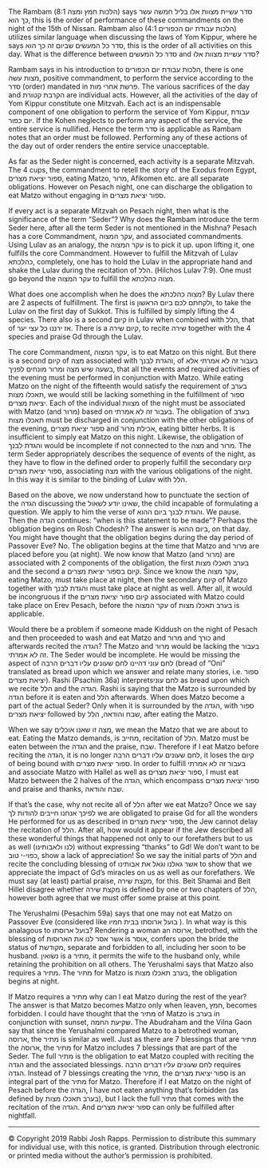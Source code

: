 The Rambam (הלכות חמץ ומצה 8:1) says סדר עשיית מצוות אלו בליל חמשה עשר כך הוא, this is the order of performance of these commandments on the night of the 15th of Nissan. Rambam also (4:1 הלכות עבודת יום הכפורים) utilizes similar language when discussing the laws of Yom Kippur, where he says סדר כל המעשים שביום זה כך הוא, this is the order of all activities on this day. What is the difference between סדר כל המעשים and סדר עשיית מצוות אלו? 

Rambam says in his introduction to הלכות עבודת יום הכפורים, there is one מצות עשה, positive commandment, to perform the service according to the סדר (order) mandated in פרשת אחרי מות. The various sacrifices of the day and הקרבת קטורת are individual acts. However, all the activities of the day of Yom Kippur constitute one Mitzvah. Each act is an indispensable component of one obligation to perform the service of Yom Kippur, עבודת יום כפור. If the Kohen neglects to perform any aspect of the service, the entire service is nullified. Hence the term סדר is applicable as Rambam notes that an order must be followed. Performing any of these actions of the day out of order renders the entire service unacceptable. 

As far as the Seder night is concerned, each activity is a separate Mitzvah. The 4 cups, the commandment to retell the story of the Exodus from Egypt, ספור יציאת מצרים, eating Matzo, מרור, Afikomen etc. are all separate obligations. However on Pesach night, one can discharge the obligation to eat Matzo without engaging in  ספור יציאת מצרים.

If every act is a separate Mitzvah on Pesach night, then what is the significance of the term “Seder”? Why does the Rambam introduce the term Seder here, after all the term Seder is not mentioned in the Mishna? Pesach has a core Commandment, עקר המצוה, and associated commandments. Using Lulav as an analogy, the עקר המצוה is to pick it up. upon lifting it, one fulfills the core Commandment. However to fulfill the Mitzvah of Lulav כהלכתא, completely, one has to hold the Lulav in the appropriate hand and shake the Lulav during the recitation of הלל. (Hilchos Lulav 7:9). One must go beyond the עקר המצוה to fulfill the מצוה כהלכתא. 

What does one accomplish when he does the מצוה כהלכתא? By Lulav there are 2 aspects of fulfillment. The first is ולקחתם לכם ביום הראשון, to take the Lulav on the first day of Sukkot. This is fulfilled by simply lifting the 4 species. There also is a second קיום in Lulav when combined with הלל, that of אז ירננו כל עצי יער. There is a קיום שירה, to recite שירה together with the 4 species and praise Gd through the Lulav. 

The core Commandment, עקר המצוה, is to eat Matzo on this night. But there is a second קיום of מצה associated with והגדת לבנך, of בעבור זה לא אמרתי אלא בשעה שיש מצה ומרור מונחים לפניך, that all the events and required activities of the evening must be performed in conjunction with Matzo. While eating Matzo on the night of the fifteenth would satisfy the requirement of בערב תאכלו מצות, we would still be lacking something in the fulfillment of ספור יציאת מצרים. Each of the individual מצוות of the night must be associated with Matzo (and מרור) based on בעבור זה לא אמרתי. The obligation of בערב תאכלו מצות must be discharged in conjunction with the other obligations of the evening, ספור יציאת מצרים and אכילת מרור, eating bitter herbs. It is insufficient to simply eat Matzo on this night. Likewise, the obligation of והגדת לבנך would be incomplete if not connected to the מצה and מרור. The term Seder appropriately describes the sequence of events of the night, as they have to flow in the defined order to properly fulfill the secondary קיום ספור יציאת מצרים, associating מצה with the various obligations of the night. In this way it is similar to the binding of Lulav with הלל. 

 
Based on the above, we now understand how to punctuate the section of the הגדה discussing the שאינו יודע לשאול, the child incapable of formulating a question. We apply to him the verse of והגדת לבנך ביום ההוא. We pause. Then the הגדה continues: “when is this statement to be made”? Perhaps the obligation begins on Rosh Chodesh? The answer is ביום ההוא, on that day. You might have thought that the obligation begins during the day period of Passover Eve? No. The obligation begins at the time that Matzo and מרור are placed before you (at night). We now know that Matzo (and מרור) are associated with 2 components of the obligation, the first בערב תאכלו מצות and the second a קיום בספור יציאת מצרים. Since we know the עקר מצוה, eating Matzo, must take place at night, then the secondary קיום of Matzo together with והגדת לבנך  must take place at night as well. After all, it would be incongruous if the קיום ספור יציאת מצרים associated with Matzo could take place on Erev Pesach, before the עקר המצוה of בערב תאכלו מצות is applicable.

Would there be a problem if someone made Kiddush on the night of Pesach and then proceeded to wash and eat Matzo and מרור and כורך and afterwards recited the הגדה? The Matzo and מרור would be lacking the בעבור זה לא אמרתי. The Seder would be incomplete. He would be missing the aspect of לחם עוני דהיינו לחם שעונים עליו דברים הרבה (bread of “Oni” translated as bread upon which we answer and relate many stories, i.e. ספור יציאת מצרים). Rashi (Psachim 36a) interpretsלחם עוני  as bread upon which we recite הלל and the הגדה. Rashi is saying that the Matzo is surrounded by הגדה before it is eaten and הלל afterwards. When does Matzo become a part of the actual Seder? Only when it is surrounded by the הגדה, with ספור יציאת מצרים followed by שבח והודאה, הלל, after eating the Matzo.

When we say מצה זו שאנו אוכלים, we mean the Matzo that we are about to eat. Eating the Matzo demands, is מחייב, recitation of הלל. Matzo must be eaten between the הגדה and the praise, שבח. Therefore if I eat Matzo before reciting the הגדה, it is no longer לחם שעונים עליו דברים הרבה, it loses the קיום of being bound with ספור יציאת מצרים. In order to fulfill בעבור זה לא אמרתי and associate Matzo with Hallel as well as ספור יציאת מצרים, I must eat Matzo between the 2 halves of the הגדה, which encompass ספור יציאת מצרים and praise and thanks, שבח והודאה. 

If that’s the case, why not recite all of הלל after we eat Matzo? Once we say לפיכך אנחנו חייבים להודות לך we are obligated to praise Gd for all the wonders He performed for us as described in ספור יציאת מצרים, the Jew cannot delay the recitation of הלל. After all, how would it appear if the Jew described all these wonderful things that happened not only to our forefathers but to us as well (לנו ולאבותינו) without expressing “thanks” to Gd! We don’t want to be כפוי-י טוב, show a lack of appreciation! So we say the initial parts of הלל and recite the concluding blessing of אשר גאלנו וגאל את אבותינו to show that we appreciate the impact of Gd’s miracles on us as well as our forefathers. We must say (at least) partial praise, מקצת שירה, for this. Beit Shamai and Beit Hillel disagree whether מקצת שירה is defined by one or two chapters of הלל, however both agree that we must offer some praise at this point.

The Yerushalmi (Pesachim 59a) says that one may not eat Matzo on Passover Eve (considered like בועל ארוסתו בבית חמיו ). In what way is this analagous to בועל ארוסתו? Rendering a woman an ארוסה, betrothed, with the blessing of אשר אסר לנו את הארוסות is אוסר, confers upon the bride the status of מקודשת, separate and forbidden to all, including her soon to be husband. נשואין is a מתיר, it permits the wife to the husband only, while retaining the prohibition on all others. The Yerushalmi says that Matzo also requires a מתיר. The מתיר for Matzo is בערב תאכלו מצות, the obligation begins at night.

If Matzo requires a מתיר why can I eat Matzo during the rest of the year? The answer is that Matzo becomes Matzo only when leaven, חמץ, becomes forbidden. I could have thought that the מתיר of Matzo is בערב in conjunction with sunset, שקיעת החמה. The Abudraham and the Vilna Gaon say that since the Yerushalmi compared Matzo to a betrothed woman, ארוסה, the מתיר is similar as well. Just as there are 7 blessings that are מתיר the ארוסה, the מתיר for Matzo includes 7 blessings that are part of the Seder. The full מתיר is the obligation to eat Matzo coupled with reciting the הגדה and the associated blessings. לחם שעונים עליו דברים הרבה requires הגדה. Instead of 7 blessings creating the מתיר, the ספור יציאת מצרים is an integral part of the מתיר for Matzo. Therefore if I eat Matzo on the night of Pesach before the הגדה, I have not eaten anything that’s forbidden (as defined by בערב תאכלו מצות), but I lack the full מתיר that comes with the recitation of the הגדה. And ספור יציאת מצרים can only be fulfilled after nightfall.

---------------------------------------------------------------------------

© Copyright 2019 Rabbi Josh Rapps. Permission to distribute this summary for individual use, with this notice, is granted. Distribution through electronic or printed media without the author’s permission is prohibited.
